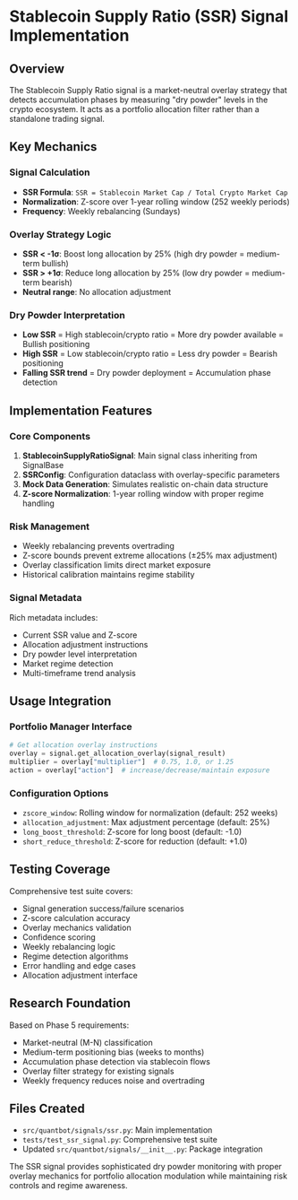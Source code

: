 # Stablecoin Supply Ratio (SSR) Signal Implementation

## Overview
The Stablecoin Supply Ratio signal is a market-neutral overlay strategy that detects accumulation phases by measuring "dry powder" levels in the crypto ecosystem. It acts as a portfolio allocation filter rather than a standalone trading signal.

## Key Mechanics

### Signal Calculation
- **SSR Formula**: `SSR = Stablecoin Market Cap / Total Crypto Market Cap`
- **Normalization**: Z-score over 1-year rolling window (252 weekly periods)
- **Frequency**: Weekly rebalancing (Sundays)

### Overlay Strategy Logic
- **SSR < -1σ**: Boost long allocation by 25% (high dry powder = medium-term bullish)
- **SSR > +1σ**: Reduce long allocation by 25% (low dry powder = medium-term bearish)  
- **Neutral range**: No allocation adjustment

### Dry Powder Interpretation
- **Low SSR** = High stablecoin/crypto ratio = More dry powder available = Bullish positioning
- **High SSR** = Low stablecoin/crypto ratio = Less dry powder = Bearish positioning
- **Falling SSR trend** = Dry powder deployment = Accumulation phase detection

## Implementation Features

### Core Components
1. **StablecoinSupplyRatioSignal**: Main signal class inheriting from SignalBase
2. **SSRConfig**: Configuration dataclass with overlay-specific parameters
3. **Mock Data Generation**: Simulates realistic on-chain data structure
4. **Z-score Normalization**: 1-year rolling window with proper regime handling

### Risk Management
- Weekly rebalancing prevents overtrading
- Z-score bounds prevent extreme allocations (±25% max adjustment)
- Overlay classification limits direct market exposure
- Historical calibration maintains regime stability

### Signal Metadata
Rich metadata includes:
- Current SSR value and Z-score
- Allocation adjustment instructions
- Dry powder level interpretation
- Market regime detection
- Multi-timeframe trend analysis

## Usage Integration

### Portfolio Manager Interface
```python
# Get allocation overlay instructions
overlay = signal.get_allocation_overlay(signal_result)
multiplier = overlay["multiplier"]  # 0.75, 1.0, or 1.25
action = overlay["action"]  # increase/decrease/maintain exposure
```

### Configuration Options
- `zscore_window`: Rolling window for normalization (default: 252 weeks)
- `allocation_adjustment`: Max adjustment percentage (default: 25%)
- `long_boost_threshold`: Z-score for long boost (default: -1.0)
- `short_reduce_threshold`: Z-score for reduction (default: +1.0)

## Testing Coverage
Comprehensive test suite covers:
- Signal generation success/failure scenarios
- Z-score calculation accuracy
- Overlay mechanics validation
- Confidence scoring
- Weekly rebalancing logic
- Regime detection algorithms
- Error handling and edge cases
- Allocation adjustment interface

## Research Foundation
Based on Phase 5 requirements:
- Market-neutral (M-N) classification
- Medium-term positioning bias (weeks to months)
- Accumulation phase detection via stablecoin flows
- Overlay filter strategy for existing signals
- Weekly frequency reduces noise and overtrading

## Files Created
- `src/quantbot/signals/ssr.py`: Main implementation
- `tests/test_ssr_signal.py`: Comprehensive test suite
- Updated `src/quantbot/signals/__init__.py`: Package integration

The SSR signal provides sophisticated dry powder monitoring with proper overlay mechanics for portfolio allocation modulation while maintaining risk controls and regime awareness.
